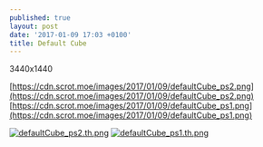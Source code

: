 ```yaml
---
published: true
layout: post
date: '2017-01-09 17:03 +0100'
title: Default Cube
---
```

3440x1440

[https://cdn.scrot.moe/images/2017/01/09/defaultCube_ps2.png](https://cdn.scrot.moe/images/2017/01/09/defaultCube_ps2.png)  
[https://cdn.scrot.moe/images/2017/01/09/defaultCube_ps1.png](https://cdn.scrot.moe/images/2017/01/09/defaultCube_ps1.png)  

[![defaultCube_ps2.th.png](https://cdn.scrot.moe/images/2017/01/09/defaultCube_ps2.th.png)](https://scrot.moe/image/rl3u) [![defaultCube_ps1.th.png](https://cdn.scrot.moe/images/2017/01/09/defaultCube_ps1.th.png)](https://scrot.moe/image/r7iv)
